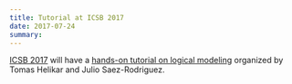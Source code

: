 ```yaml
---
title: Tutorial at ICSB 2017
date: 2017-07-24
summary: 
---
```


[ICSB 2017](http://www.cpe.vt.edu/icsb2017) will have a
[hands-on tutorial on logical modeling](http://www.cpe.vt.edu/icsb2017/satellite.html) organized by Tomas Helikar and Julio Saez-Rodriguez.


